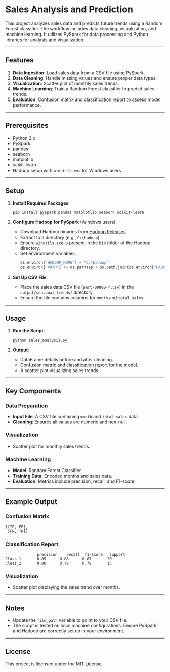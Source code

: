 # Sales Analysis and Prediction

This project analyzes sales data and predicts future trends using a Random Forest classifier. The workflow includes data cleaning, visualization, and machine learning. It utilizes PySpark for data processing and Python libraries for analysis and visualization.

---

## Features

1. **Data Ingestion**: Load sales data from a CSV file using PySpark.
2. **Data Cleaning**: Handle missing values and ensure proper data types.
3. **Visualization**: Scatter plot of monthly sales trends.
4. **Machine Learning**: Train a Random Forest classifier to predict sales trends.
5. **Evaluation**: Confusion matrix and classification report to assess model performance.

---

## Prerequisites

- Python 3.x
- PySpark
- pandas
- seaborn
- matplotlib
- scikit-learn
- Hadoop setup with `winutils.exe` for Windows users

---

## Setup

1. **Install Required Packages**:
   ```bash
   pip install pyspark pandas matplotlib seaborn scikit-learn
   ```

2. **Configure Hadoop for PySpark** (Windows users):
   - Download Hadoop binaries from [Hadoop Releases](https://hadoop.apache.org/releases.html).
   - Extract to a directory (e.g., `C:\hadoop`).
   - Ensure `winutils.exe` is present in the `bin` folder of the Hadoop directory.
   - Set environment variables:
     ```python
     os.environ["HADOOP_HOME"] = "C:\hadoop"
     os.environ["PATH"] += os.pathsep + os.path.join(os.environ["HADOOP_HOME"], "bin")
     ```

3. **Set Up CSV File**:
   - Place the sales data CSV file (`part-00000-*.csv`) in the `output/seasonal_trends/` directory.
   - Ensure the file contains columns for `month` and `total_sales`.

---

## Usage

1. **Run the Script**:
   ```bash
   python sales_analysis.py
   ```

2. **Output**:
   - DataFrame details before and after cleaning.
   - Confusion matrix and classification report for the model.
   - A scatter plot visualizing sales trends.

---

## Key Components

### Data Preparation
- **Input File**: A CSV file containing `month` and `total_sales` data.
- **Cleaning**: Ensures all values are numeric and non-null.

### Visualization
- Scatter plot for monthly sales trends.

### Machine Learning
- **Model**: Random Forest Classifier.
- **Training Data**: Encoded months and sales data.
- **Evaluation**: Metrics include precision, recall, and F1-score.

---

## Example Output

### Confusion Matrix
```
[[TP, FP],
 [FN, TN]]
```

### Classification Report
```
              precision    recall  f1-score   support
Class_1       0.85      0.88      0.87       20
Class_2       0.80      0.78      0.79       15
```

### Visualization
- Scatter plot displaying the sales trend over months.

---

## Notes

- Update the `file_path` variable to point to your CSV file.
- The script is tested on local machine configurations. Ensure PySpark and Hadoop are correctly set up in your environment.

---

## License

This project is licensed under the MIT License.

